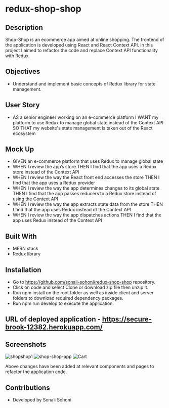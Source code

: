 # redux-shop-shop

## Description
Shop-Shop is an ecommerce app aimed at online shopping. The frontend of the application is developed using React and React Context API.  In this project I aimed to refactor the code and replace Context API functionality with Redux.

## Objectives
* Understand and implement basic concepts of Redux  library for state management.

## User Story
* AS a senior engineer working on an e-commerce platform
I WANT my platform to use Redux to manage global state instead of the Context API
SO THAT my website's state management is taken out of the React ecosystem

## Mock Up
* GIVEN an e-commerce platform that uses Redux to manage global state
* WHEN I review the app’s store
THEN I find that the app uses a Redux store instead of the Context API
* WHEN I review the way the React front end accesses the store
THEN I find that the app uses a Redux provider
* WHEN I review the way the app determines changes to its global state
THEN I find that the app passes reducers to a Redux store instead of using the Context API
* WHEN I review the way the app extracts state data from the store
THEN I find that the app uses Redux instead of the Context API
* WHEN I review the way the app dispatches actions
THEN I find that the app uses Redux instead of the Context API

## Built With
* MERN stack
* Redux library



## Installation
* Go to https://github.com/sonali-sohoni/redux-shop-shop repository.
* Click on code and select Clone or download zip file then unzip it.
* Run npm install on the root folder as well as inside client and server folders to download required dependency packages.
* Run npm run develop to execute the application.

## URL of deployed application - https://secure-brook-12382.herokuapp.com/

## Screenshots
![shopshop1](https://user-images.githubusercontent.com/88642738/151718990-000cb733-5b3b-4de5-b3aa-dc301370cdc6.png)
![shop-shop-app](https://user-images.githubusercontent.com/88642738/151718991-fafde8ae-c77c-4b81-9fc4-e48ab7a6e703.png)
![Cart](https://user-images.githubusercontent.com/88642738/151718994-43fe230a-1e49-4893-b916-199cd908cf15.png)

Above changes have been added at relevant components and pages to refactor the application code.


   
## Contributions
* Developed by Sonali Sohoni


    
  



